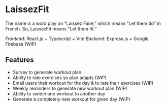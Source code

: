 # LaissezFit
The name is a word play on "Laissez Faire," which means "Let them do" in French. So, LaissezFit means "Let them fit."

*Frontend*: React.js + Typescript + Vite
*Backend*: Express.js + Google Firebase (WIP)

## Features
- Survey to generate workout plan
- Ability to rate exercises so plan adapts (WIP)
- Email users their workout for the day & to rate their exercises (WIP)
- Weekly reminders to generate new workout plan (WIP)
- Ability to switch one workout to another day
- Generate a completely new workout for given day (WIP)
